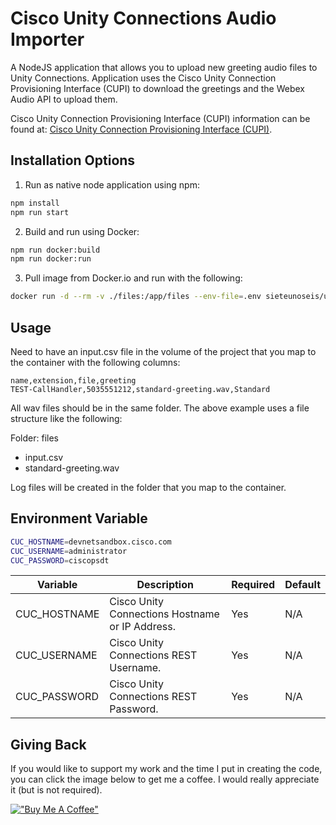 # Cisco Unity Connections Audio Importer

A NodeJS application that allows you to upload new greeting audio files to Unity Connections. Application uses the Cisco Unity Connection Provisioning Interface (CUPI) to download the greetings and the Webex Audio API to upload them.

Cisco Unity Connection Provisioning Interface (CUPI) information can be found at:
[Cisco Unity Connection Provisioning Interface (CUPI)](https://www.cisco.com/c/en/us/td/docs/voice_ip_comm/connection/REST-API/CUPI_API/b_CUPI-API.html).

## Installation Options

1. Run as native node application using npm:

```javascript
npm install
npm run start
```

2. Build and run using Docker:

```bash
npm run docker:build
npm run docker:run
```

3. Pull image from Docker.io and run with the following:

```bash
docker run -d --rm -v ./files:/app/files --env-file=.env sieteunoseis/unity-audio-importer:latest
```

## Usage

Need to have an input.csv file in the volume of the project that you map to the container with the following columns:

```csv
name,extension,file,greeting
TEST-CallHandler,5035551212,standard-greeting.wav,Standard
```

All wav files should be in the same folder. The above example uses a file structure like the following:

Folder: files
- input.csv
- standard-greeting.wav

Log files will be created in the folder that you map to the container.

## Environment Variable

```bash
CUC_HOSTNAME=devnetsandbox.cisco.com
CUC_USERNAME=administrator
CUC_PASSWORD=ciscopsdt
```

| Variable | Description | Required | Default |
|---|---|---|---|
| CUC_HOSTNAME | Cisco Unity Connections Hostname or IP Address. | Yes | N/A |
| CUC_USERNAME | Cisco Unity Connections REST Username. | Yes | N/A |
| CUC_PASSWORD | Cisco Unity Connections REST Password. | Yes | N/A |

## Giving Back

If you would like to support my work and the time I put in creating the code, you can click the image below to get me a coffee. I would really appreciate it (but is not required).

[!["Buy Me A Coffee"](https://www.buymeacoffee.com/assets/img/custom_images/orange_img.png)](https://www.buymeacoffee.com/automatebldrs)
